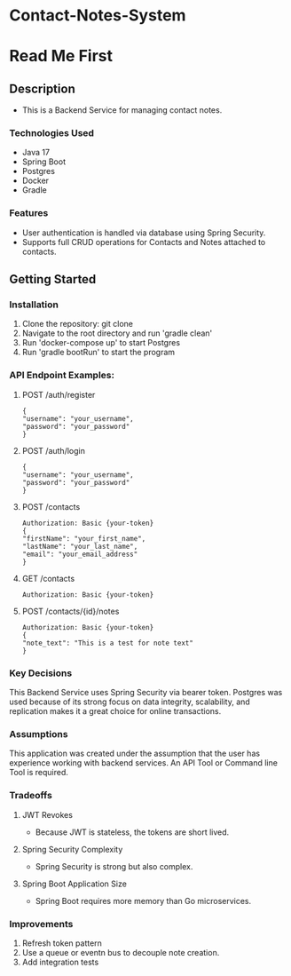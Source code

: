 # Contact-Notes-System
# Read Me First
## Description
* This is a Backend Service for managing contact notes.

### Technologies Used
* Java 17
* Spring Boot
* Postgres
* Docker
* Gradle

### Features
* User authentication is handled via database using Spring Security.
* Supports full CRUD operations for Contacts and Notes attached to contacts.

## Getting Started
### Installation
1. Clone the repository: git clone <repository-url>
2. Navigate to the root directory and run 'gradle clean'
3. Run 'docker-compose up' to start Postgres
4. Run 'gradle bootRun' to start the program

### API Endpoint Examples:
1. POST /auth/register
   ````
   {
   "username": "your_username",
   "password": "your_password"
   }
   ````
   
2. POST /auth/login 
   ````
   {
   "username": "your_username",
   "password": "your_password"
   }
   ````
   
3. POST /contacts
   ````
   Authorization: Basic {your-token}
   {
   "firstName": "your_first_name",
   "lastName": "your_last_name",
   "email": "your_email_address"
   }
   ````
 
4. GET /contacts
   ````
   Authorization: Basic {your-token}
   ````
   
5. POST /contacts/{id}/notes
   ````
   Authorization: Basic {your-token}
   {
   "note_text": "This is a test for note text"
   }
   ````
   
### Key Decisions
This Backend Service uses Spring Security via bearer token. 
Postgres was used because of its strong focus on data integrity, scalability, and replication
makes it a great choice for online transactions.

### Assumptions
This application was created under the assumption that the user has experience working with backend services.
An API Tool or Command line Tool is required.

### Tradeoffs
1. JWT Revokes
   * Because JWT is stateless, the tokens are short lived.
   
2. Spring Security Complexity
   * Spring Security is strong but also complex.

3. Spring Boot Application Size
   * Spring Boot requires more memory than Go microservices.

### Improvements
1. Refresh token pattern
2. Use a queue or eventn bus to decouple note creation.
3. Add integration tests